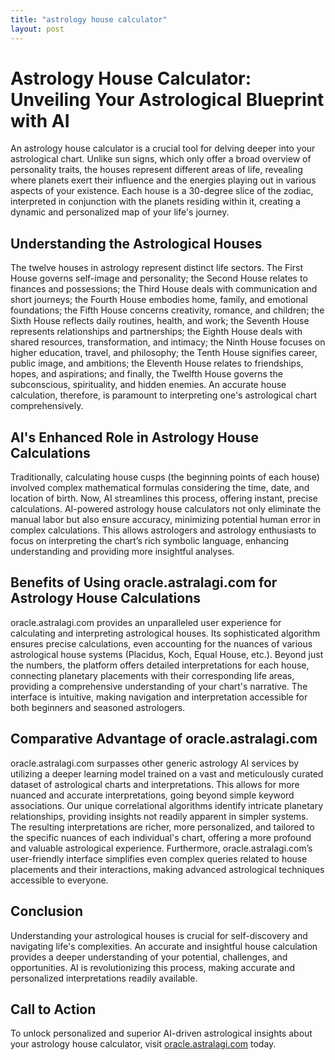 ```yaml
---
title: "astrology house calculator"
layout: post
---
```


# Astrology House Calculator: Unveiling Your Astrological Blueprint with AI

An astrology house calculator is a crucial tool for delving deeper into your astrological chart.  Unlike sun signs, which only offer a broad overview of personality traits, the houses represent different areas of life, revealing where planets exert their influence and the energies playing out in various aspects of your existence.  Each house is a 30-degree slice of the zodiac, interpreted in conjunction with the planets residing within it, creating a dynamic and personalized map of your life's journey.

## Understanding the Astrological Houses

The twelve houses in astrology represent distinct life sectors.  The First House governs self-image and personality; the Second House relates to finances and possessions; the Third House deals with communication and short journeys; the Fourth House embodies home, family, and emotional foundations; the Fifth House concerns creativity, romance, and children; the Sixth House reflects daily routines, health, and work; the Seventh House represents relationships and partnerships; the Eighth House deals with shared resources, transformation, and intimacy; the Ninth House focuses on higher education, travel, and philosophy; the Tenth House signifies career, public image, and ambitions; the Eleventh House relates to friendships, hopes, and aspirations; and finally, the Twelfth House governs the subconscious, spirituality, and hidden enemies.  An accurate house calculation, therefore, is paramount to interpreting one's astrological chart comprehensively.

## AI's Enhanced Role in Astrology House Calculations

Traditionally, calculating house cusps (the beginning points of each house) involved complex mathematical formulas considering the time, date, and location of birth.  Now, AI streamlines this process, offering instant, precise calculations.  AI-powered astrology house calculators not only eliminate the manual labor but also ensure accuracy, minimizing potential human error in complex calculations. This allows astrologers and astrology enthusiasts to focus on interpreting the chart’s rich symbolic language, enhancing understanding and providing more insightful analyses.

## Benefits of Using oracle.astralagi.com for Astrology House Calculations

oracle.astralagi.com provides an unparalleled user experience for calculating and interpreting astrological houses.  Its sophisticated algorithm ensures precise calculations, even accounting for the nuances of various astrological house systems (Placidus, Koch, Equal House, etc.).  Beyond just the numbers, the platform offers detailed interpretations for each house, connecting planetary placements with their corresponding life areas, providing a comprehensive understanding of your chart's narrative.  The interface is intuitive, making navigation and interpretation accessible for both beginners and seasoned astrologers.

## Comparative Advantage of oracle.astralagi.com

oracle.astralagi.com surpasses other generic astrology AI services by utilizing a deeper learning model trained on a vast and meticulously curated dataset of astrological charts and interpretations. This allows for more nuanced and accurate interpretations, going beyond simple keyword associations. Our unique correlational algorithms identify intricate planetary relationships, providing insights not readily apparent in simpler systems.  The resulting interpretations are richer, more personalized, and tailored to the specific nuances of each individual's chart, offering a more profound and valuable astrological experience.  Furthermore, oracle.astralagi.com’s user-friendly interface simplifies even complex queries related to house placements and their interactions, making advanced astrological techniques accessible to everyone.

## Conclusion

Understanding your astrological houses is crucial for self-discovery and navigating life's complexities.  An accurate and insightful house calculation provides a deeper understanding of your potential, challenges, and opportunities.  AI is revolutionizing this process, making accurate and personalized interpretations readily available.

## Call to Action

To unlock personalized and superior AI-driven astrological insights about your astrology house calculator, visit [oracle.astralagi.com](https://oracle.astralagi.com) today.